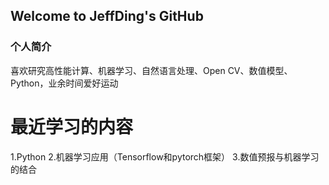## Welcome to JeffDing's GitHub

### 个人简介

喜欢研究高性能计算、机器学习、自然语言处理、Open CV、数值模型、Python，业余时间爱好运动


# 最近学习的内容
1.Python
2.机器学习应用（Tensorflow和pytorch框架）
3.数值预报与机器学习的结合
